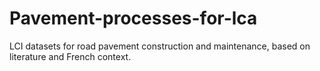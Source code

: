 # Pavement-processes-for-lca
LCI datasets for road pavement construction and maintenance, based on literature and French context.

